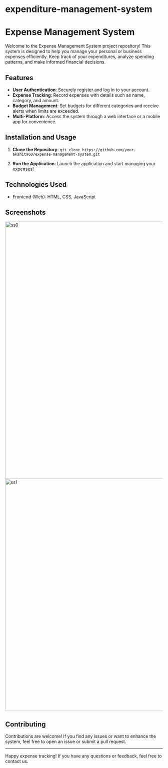 # expenditure-management-system
# Expense Management System

Welcome to the Expense Management System project repository! This system is designed to help you manage your personal or business expenses efficiently. Keep track of your expenditures, analyze spending patterns, and make informed financial decisions.

## Features

- **User Authentication**: Securely register and log in to your account.
- **Expense Tracking**: Record expenses with details such as name, category, and amount.
- **Budget Management**: Set budgets for different categories and receive alerts when limits are exceeded.
- **Multi-Platform**: Access the system through a web interface or a mobile app for convenience.

## Installation and Usage

1. **Clone the Repository**: `git clone https://github.com/your-akshita60/expense-management-system.git`

2. **Run the Application**: Launch the application and start managing your expenses!

## Technologies Used

- Frontend (Web): HTML, CSS, JavaScript

## Screenshots
 <img width="822" alt="ss0" src="https://github.com/akshita60/expense-management-system/assets/122316097/6dbebb2b-9309-4036-957a-17a98a5325ac">
 <img width="742" alt="ss1" src="https://github.com/akshita60/expense-management-system/assets/122316097/217c8112-cab3-451d-88f0-33b7970c8aaa">



## Contributing

Contributions are welcome! If you find any issues or want to enhance the system, feel free to open an issue or submit a pull request. 


---

Happy expense tracking! If you have any questions or feedback, feel free to contact us.
